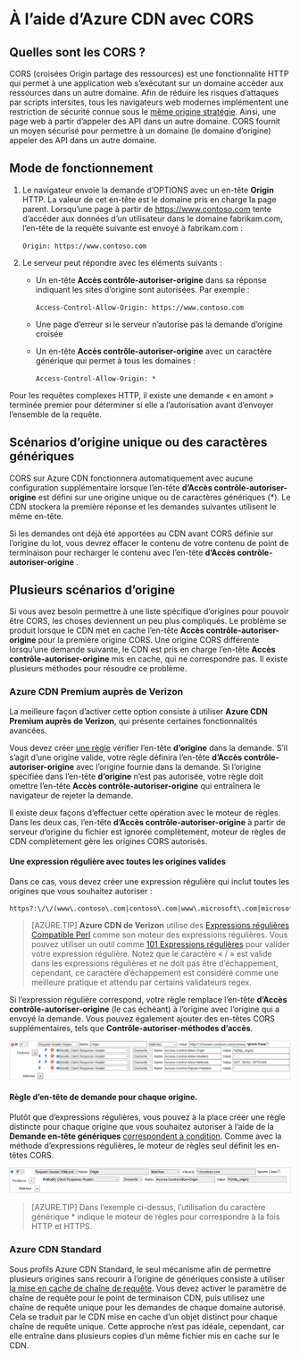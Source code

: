 <properties
    pageTitle="À l’aide d’Azure CDN avec CORS | Microsoft Azure"
    description="Découvrez comment utiliser Azure contenu remise réseau (CDN) pour le partage avec ressource Cross-Origin (CORS)."
    services="cdn"
    documentationCenter=""
    authors="camsoper"
    manager="erikre"
    editor=""/>

<tags
    ms.service="cdn"
    ms.workload="tbd"
    ms.tgt_pltfrm="na"
    ms.devlang="na"
    ms.topic="article"
    ms.date="09/30/2016"
    ms.author="casoper"/>
    
# <a name="using-azure-cdn-with-cors"></a>À l’aide d’Azure CDN avec CORS     

## <a name="what-is-cors"></a>Quelles sont les CORS ?

CORS (croisées Origin partage des ressources) est une fonctionnalité HTTP qui permet à une application web s’exécutant sur un domaine accéder aux ressources dans un autre domaine. Afin de réduire les risques d’attaques par scripts intersites, tous les navigateurs web modernes implémentent une restriction de sécurité connue sous le [même origine stratégie](http://www.w3.org/Security/wiki/Same_Origin_Policy).  Ainsi, une page web à partir d’appeler des API dans un autre domaine.  CORS fournit un moyen sécurisé pour permettre à un domaine (le domaine d’origine) appeler des API dans un autre domaine.
 
## <a name="how-it-works"></a>Mode de fonctionnement
1.  Le navigateur envoie la demande d’OPTIONS avec un en-tête **Origin** HTTP. La valeur de cet en-tête est le domaine pris en charge la page parent. Lorsqu’une page à partir de https://www.contoso.com tente d’accéder aux données d’un utilisateur dans le domaine fabrikam.com, l’en-tête de la requête suivante est envoyé à fabrikam.com : 
    
    `Origin: https://www.contoso.com`
 
2.  Le serveur peut répondre avec les éléments suivants :
    - Un en-tête **Accès contrôle-autoriser-origine** dans sa réponse indiquant les sites d’origine sont autorisées. Par exemple :
        
        `Access-Control-Allow-Origin: https://www.contoso.com`
        
    - Une page d’erreur si le serveur n’autorise pas la demande d’origine croisée
    - Un en-tête **Accès contrôle-autoriser-origine** avec un caractère générique qui permet à tous les domaines :
        
        `Access-Control-Allow-Origin: *`
 
Pour les requêtes complexes HTTP, il existe une demande « en amont » terminée premier pour déterminer si elle a l’autorisation avant d’envoyer l’ensemble de la requête.
 
## <a name="wildcard-or-single-origin-scenarios"></a>Scénarios d’origine unique ou des caractères génériques

CORS sur Azure CDN fonctionnera automatiquement avec aucune configuration supplémentaire lorsque l’en-tête **d’Accès contrôle-autoriser-origine** est défini sur une origine unique ou de caractères génériques (*).  Le CDN stockera la première réponse et les demandes suivantes utilisent le même en-tête.
 
Si les demandes ont déjà été apportées au CDN avant CORS définie sur l’origine du lot, vous devrez effacer le contenu de votre contenu de point de terminaison pour recharger le contenu avec l’en-tête **d’Accès contrôle-autoriser-origine** .
 
## <a name="multiple-origin-scenarios"></a>Plusieurs scénarios d’origine

Si vous avez besoin permettre à une liste spécifique d’origines pour pouvoir être CORS, les choses deviennent un peu plus compliqués. Le problème se produit lorsque le CDN met en cache l’en-tête **Accès contrôle-autoriser-origine** pour la première origine CORS.  Une origine CORS différente lorsqu’une demande suivante, le CDN est pris en charge l’en-tête **Accès contrôle-autoriser-origine** mis en cache, qui ne correspondre pas.  Il existe plusieurs méthodes pour résoudre ce problème.
 
### <a name="azure-cdn-premium-from-verizon"></a>Azure CDN Premium auprès de Verizon

La meilleure façon d’activer cette option consiste à utiliser **Azure CDN Premium auprès de Verizon**, qui présente certaines fonctionnalités avancées. 
 
Vous devez créer [une règle](cdn-rules-engine.md) vérifier l’en-tête **d’origine** dans la demande.  S’il s’agit d’une origine valide, votre règle définira l’en-tête **d’Accès contrôle-autoriser-origine** avec l’origine fournie dans la demande.  Si l’origine spécifiée dans l’en-tête **d’origine** n’est pas autorisée, votre règle doit omettre l’en-tête **Accès contrôle-autoriser-origine** qui entraînera le navigateur de rejeter la demande. 
 
Il existe deux façons d’effectuer cette opération avec le moteur de règles.  Dans les deux cas, l’en-tête **d’Accès contrôle-autoriser-origine** à partir de serveur d’origine du fichier est ignorée complètement, moteur de règles de CDN complètement gère les origines CORS autorisés.

#### <a name="one-regular-expression-with-all-valid-origins"></a>Une expression régulière avec toutes les origines valides
 
Dans ce cas, vous devez créer une expression régulière qui inclut toutes les origines que vous souhaitez autoriser : 

    https?:\/\/(www\.contoso\.com|contoso\.com|www\.microsoft\.com|microsoft.com\.com)$
 
> [AZURE.TIP] **Azure CDN de Verizon** utilise des [Expressions régulières Compatible Perl](http://pcre.org/) comme son moteur des expressions régulières.  Vous pouvez utiliser un outil comme [101 Expressions régulières](https://regex101.com/) pour valider votre expression régulière.  Notez que le caractère « / » est valide dans les expressions régulières et ne doit pas être d’échappement, cependant, ce caractère d’échappement est considéré comme une meilleure pratique et attendu par certains validateurs regex.

Si l’expression régulière correspond, votre règle remplace l’en-tête **d’Accès contrôle-autoriser-origine** (le cas échéant) à l’origine avec l’origine qui a envoyé la demande.  Vous pouvez également ajouter des en-têtes CORS supplémentaires, tels que **Contrôle-autoriser-méthodes d’accès**.

![Exemple de règles avec les expressions régulières](./media/cdn-cors/cdn-cors-regex.png)
 
#### <a name="request-header-rule-for-each-origin"></a>Règle d’en-tête de demande pour chaque origine.

Plutôt que d’expressions régulières, vous pouvez à la place créer une règle distincte pour chaque origine que vous souhaitez autoriser à l’aide de la **Demande en-tête génériques** [correspondent à condition](https://msdn.microsoft.com/library/mt757336.aspx#Anchor_1). Comme avec la méthode d’expressions régulières, le moteur de règles seul définit les en-têtes CORS. 
  
![Exemple de règles sans expressions régulières](./media/cdn-cors/cdn-cors-no-regex.png)

> [AZURE.TIP] Dans l’exemple ci-dessus, l’utilisation du caractère générique * indique le moteur de règles pour correspondre à la fois HTTP et HTTPS.
 
### <a name="azure-cdn-standard"></a>Azure CDN Standard

Sous profils Azure CDN Standard, le seul mécanisme afin de permettre plusieurs origines sans recourir à l’origine de génériques consiste à utiliser [la mise en cache de chaîne de requête](cdn-query-string.md).  Vous devez activer le paramètre de chaîne de requête pour le point de terminaison CDN, puis utilisez une chaîne de requête unique pour les demandes de chaque domaine autorisé. Cela se traduit par le CDN mise en cache d’un objet distinct pour chaque chaîne de requête unique. Cette approche n’est pas idéale, cependant, car elle entraîne dans plusieurs copies d’un même fichier mis en cache sur le CDN.  

